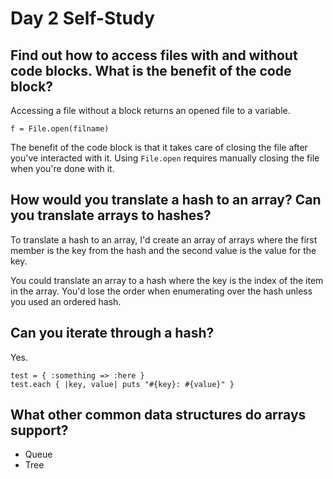 # Day 2 Self-Study

## Find out how to access files with and without code blocks. What is the benefit of the code block?

Accessing a file without a block returns an opened file to a variable.

```
f = File.open(filname)
```

The benefit of the code block is that it takes care of closing the file after you've interacted with it. Using `File.open` requires manually closing the file when you're done with it.

## How would you translate a hash to an array? Can you translate arrays to hashes?

To translate a hash to an array, I'd create an array of arrays where the first member is the key from the hash and the second value is the value for the key.

You could translate an array to a hash where the key is the index of the item in the array. You'd lose the order when enumerating over the hash unless you used an ordered hash.

## Can you iterate through a hash?

Yes.

```
test = { :something => :here }
test.each { |key, value| puts "#{key}: #{value}" }
```

## What other common data structures do arrays support?

- Queue
- Tree